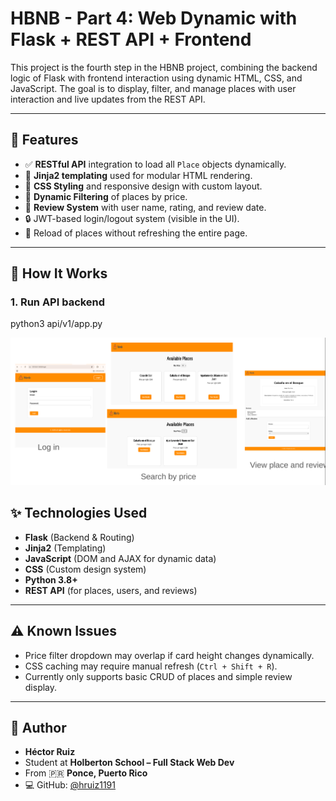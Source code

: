 # HBNB - Part 4: Web Dynamic with Flask + REST API + Frontend

This project is the fourth step in the HBNB project, combining the backend logic of Flask with frontend interaction using dynamic HTML, CSS, and JavaScript. The goal is to display, filter, and manage places with user interaction and live updates from the REST API.

---

## 📌 Features

- ✅ **RESTful API** integration to load all `Place` objects dynamically.
- 🧠 **Jinja2 templating** used for modular HTML rendering.
- 🎨 **CSS Styling** and responsive design with custom layout.
- 🔄 **Dynamic Filtering** of places by price.
- 💬 **Review System** with user name, rating, and review date.
- 🔒 JWT-based login/logout system (visible in the UI).
- 🔁 Reload of places without refreshing the entire page.
---

## 🚀 How It Works

### 1. Run API backend

python3 api/v1/app.py

![Web Screenshot](https://github.com/hruiz1191/holbertonschool-hbnb/blob/main/part4/hbnb/hbnbapp.png)

## ✨ Technologies Used

- **Flask** (Backend & Routing)
- **Jinja2** (Templating)
- **JavaScript** (DOM and AJAX for dynamic data)
- **CSS** (Custom design system)
- **Python 3.8+**
- **REST API** (for places, users, and reviews)

---

## ⚠️ Known Issues

- Price filter dropdown may overlap if card height changes dynamically.
- CSS caching may require manual refresh (`Ctrl + Shift + R`).
- Currently only supports basic CRUD of places and simple review display.

---

## 🙌 Author

- **Héctor Ruiz**
- Student at **Holberton School – Full Stack Web Dev**
- From 🇵🇷 **Ponce, Puerto Rico**
- 💻 GitHub: [@hruiz1191](https://github.com/hruiz1191)



